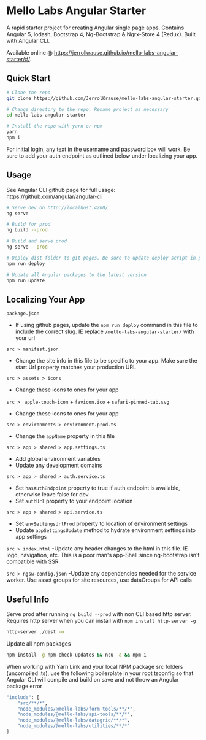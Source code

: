# Mello Labs Angular Starter

A rapid starter project for creating Angular single page apps. Contains Angular 5, lodash, Bootstrap 4, Ng-Bootstrap & Ngrx-Store 4 (Redux). Built with Angular CLI.

Available online @ https://jerrolkrause.github.io/mello-labs-angular-starter/#/. 

## Quick Start

```bash
# Clone the repo
git clone https://github.com/JerrolKrause/mello-labs-angular-starter.git

# Change directory to the repo. Rename project as necessary
cd mello-labs-angular-starter

# Install the repo with yarn or npm
yarn
npm i
```
For initial login, any text in the username and password box will work. Be sure to add your auth endpoint as outlined below under localizing your app.


## Usage
See Angular CLI github page for full usage: https://github.com/angular/angular-cli

```bash
# Serve dev on http://localhost:4200/
ng serve

# Build for prod
ng build --prod

# Build and serve prod
ng serve --prod

# Deploy dist folder to git pages. Be sure to update deploy script in package.json
npm run deploy

# Update all Angular packages to the latest version
npm run update
```

## Localizing Your App
`package.json`
- If using github pages, update the `npm run deploy` command in this file to include the correct slug. IE replace `/mello-labs-angular-starter/` with your url

`src > manifest.json`
- Change the site info in this file to be specific to your app. Make sure the start Url property matches your production URL

`src > assets > icons`
- Change these icons to ones for your app

`src > ` `apple-touch-icon` + `favicon.ico` + `safari-pinned-tab.svg`
- Change these icons to ones for your app

`src > environments > environment.prod.ts`
- Change the `appName` property in this file

`src > app > shared > app.settings.ts`
- Add global environment variables
- Update any development domains

`src > app > shared > auth.service.ts`
- Set `hasAuthEndpoint` property to true if auth endpoint is available, otherwise leave false for dev
- Set `authUrl` property to your endpoint location

`src > app > shared > api.service.ts`
- Set `envSettingsUrlProd` property to location of environment settings
- Update `appSettingsUpdate` method to hydrate environment settings into app settings

`src > index.html`
-Update any header changes to the html in this file. IE logo, navigation, etc. This is a poor man's app-Shell since ng-bootstrap isn't compatible with SSR

`src > ngsw-config.json`
-Update any dependencies needed for the service worker. Use asset groups for site resources, use dataGroups for API calls


## Useful Info
Serve prod after running `ng build --prod` with non CLI based http server. Requires http server when you can install with `npm install http-server -g`
```bash
http-server ./dist -o
```

Update all npm packages
```bash
npm install -g npm-check-updates && ncu -a && npm i
```

When working with Yarn Link and your local NPM package src folders (uncompiled .ts), use the following boilerplate in your root tsconfig so that Angular CLI will compile and build on save and not throw an Angular package error
```bash
"include": [
	"src/**/*",
	"node_modules/@mello-labs/form-tools/**/*",
	"node_modules/@mello-labs/api-tools/**/*",
	"node_modules/@mello-labs/datagrid/**/*",
	"node_modules/@mello-labs/utilities/**/*"
]
```